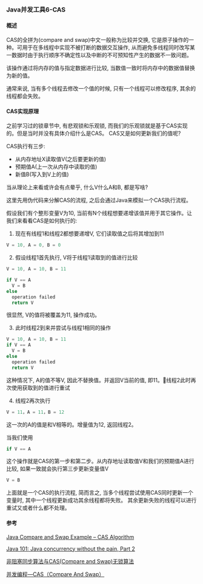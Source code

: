 ### Java并发工具6-CAS

#### 概述
CAS的全拼为(compare and swap)中文一般称为比较并交换, 它是原子操作的一种。可用于在多线程中实现不被打断的数据交互操作, 从而避免多线程同时改写某一数据时由于执行顺序不确定性以及中断的不可预知性产生的数据不一致问题。

该操作通过将内存的值与指定数据进行比较, 当数值一致时将内存中的数据值替换为新的值。

通常来说, 当有多个线程去修改一个值的时候, 只有一个线程可以修改程序, 其余的线程都会失败。


#### CAS实现原理
之前学习过的锁章节中, 有悲观锁和乐观锁, 而我们的乐观锁就是基于CAS实现的。但是当时并没有具体介绍什么是CAS。
CAS又是如何更新我们的值呢?

CAS执行有三步:
  * 从内存地址X读取值V(之后要更新的值)
  * 预期值A(上一次从内存中读取的值)
  * 新值B(写入到V上的值)

当从理论上来看或许会有点晕乎, 什么V什么A和B, 都是写啥?

这里先用伪代码来分解CAS的流程, 之后会通过Java来模拟一个CAS执行流程。

假设我们有个整形变量V为10, 当前有N个线程想要递增该值并用于其它操作。让我们来看看CAS是如何执行的:

1) 现在有线程1和线程2都想要递增V, 它们读取值之后将其增加到11
```java
V = 10, A = 0, B = 0
```

2) 假设线程1首先执行, V将于线程1读取到的值进行比较
```java
V = 10, A = 10, B = 11

if V == A
  V = B
else
  operation failed
  return V
```

很显然, V的值将被覆盖为11, 操作成功。

3) 此时线程2到来并尝试与线程1相同的操作

```java
V = 10, A = 10, B = 11
if V == A
  V = B
else
  operation failed
  return V
```
这种情况下, A的值不等V, 因此不替换值。并返回V当前的值, 即11。线程2此时再次使用获取到的值进行重试

4) 线程2再次执行
```java
V = 11，A = 11，B = 12
```
这一次的A的值是和V相等的。增量值为12, 返回线程2。



当我们使用 
```java
if V == A
```
这个操作就是CAS的第一步和第二步。从内存地址读取值V和我们的预期值A进行比较, 如果一致就会执行第三步更新变量值V
```java
V = B
```

上面就是一个CAS的执行流程, 简而言之, 当多个线程尝试使用CAS同时更新一个变量时, 其中一个线程更新成功其余线程都将失败。
其余更新失败的线程可以进行重试又或者什么都不处理。


#### 参考
[Java Compare and Swap Example – CAS Algorithm](https://howtodoinjava.com/java/multi-threading/compare-and-swap-cas-algorithm/)

[Java 101: Java concurrency without the pain, Part 2](https://www.infoworld.com/article/2078848/java-concurrency-java-101-the-next-generation-java-concurrency-without-the-pain-part-2.html?page=3)

[非阻塞同步算法与CAS(Compare and Swap)无锁算法](https://www.cnblogs.com/mainz/p/3546347.html)

[并发编程—CAS（Compare And Swap）](https://segmentfault.com/a/1190000015239603)